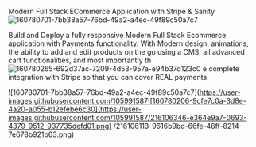 Modern Full Stack ECommerce Application with Stripe & Sanity
![160780701-7bb38a57-76bd-49a2-a4ec-49f89c50a7c7](https://user-images.githubusercontent.com/105991587/216105246-e8ac646c-5bf5-4d90-a18e-205700f88c0d.png)

Build and Deploy a fully responsive Modern Full Stack Ecommerce application with Payments functionality. With Modern design, animations, the ability to add and edit products on the go using a CMS, all advanced cart functionalities, and most importantly th![160780265-692d37ac-7209-4d53-957a-e94b37d123c0](https://user-images.githubusercontent.com/105991587/216106632-66b8c03f-a09b-462c-9ad9-aa7dd4acb6be.png)
e complete integration with Stripe so that you can cover REAL payments.


![160780701-7bb38a57-76bd-49a2-a4ec-49f89c50a7c7](https://user-images.githubusercontent.com/105991587![160780206-9cfe7c0a-3d8e-4a20-a055-b12efebe6c30](https://user-images.githubusercontent.com/105991587/216106346-e364e9a7-0693-4379-9512-937735defd01.png)
/216106113-9616b9bd-66fe-46ff-8214-7e678b921b63.png)
